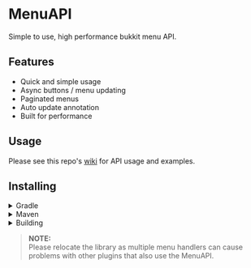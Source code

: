 # MenuAPI

Simple to use, high performance bukkit menu API.

## Features

- Quick and simple usage
- Async buttons / menu updating
- Paginated menus
- Auto update annotation
- Built for performance

## Usage

Please see this repo's [wiki](https://github.com/VoidedNetwork/MenuAPI/wiki) for API usage and examples.

## Installing

<details>
<summary>Gradle</summary>

#### Repository

```kotlin
maven { url = uri("https://jitpack.io") }
```

#### Dependency

Make sure to replace `VERSION` with the newest release.

```kotlin
implementation("com.github.VoidedNetwork:MenuAPI:VERSION")
```
</details>

<details>
<summary>Maven</summary>

#### Repository

```xml
<repository>
    <id>jitpack.io</id>
    <url>https://jitpack.io</url>
</repository>
```

#### Dependency

Make sure to replace `VERSION` with the newest release.

```xml
<dependency>
    <groupId>com.github.VoidedNetwork</groupId>
    <artifactId>MenuAPI</artifactId>
    <version>VERSION</version>
</dependency>
```
</details>

<details>
<summary>Building</summary>

1. Clone this repository and enter its directory.
2. Run the intellij build configuration by clicking the top right icon.
3. Alternatively you can run `gradle classes shadowJar delete copy`.
4. The output jar file will be located in the `jars` directory.
</details>

> **NOTE:** <br/>
> Please relocate the library as multiple menu handlers can
> cause problems with other plugins that also use the MenuAPI.
